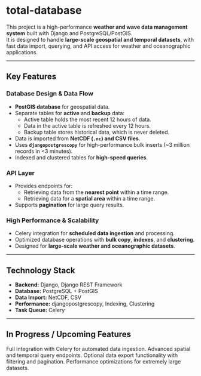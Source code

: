 # total-database

This project is a high-performance **weather and wave data management system** built with Django and PostgreSQL/PostGIS.  
It is designed to handle **large-scale geospatial and temporal datasets**, with fast data import, querying, and API access for weather and oceanographic applications.

---

## Key Features

### Database Design & Data Flow
- **PostGIS database** for geospatial data.
- Separate tables for **active** and **backup** data:
  - Active table holds the most recent 12 hours of data.
  - Data in the active table is refreshed every 12 hours.
  - Backup table stores historical data, which is never deleted.
- Data is imported from **NetCDF (`.nc`) and CSV files**.
- Uses **`djangopostgrescopy`** for high-performance bulk inserts (~3 million records in <3 minutes).
- Indexed and clustered tables for **high-speed queries**.

### API Layer
- Provides endpoints for:
  - Retrieving data from the **nearest point** within a time range.
  - Retrieving data for a **spatial area** within a time range.
- Supports **pagination** for large query results.

### High Performance & Scalability
- Celery integration for **scheduled data ingestion** and processing.
- Optimized database operations with **bulk copy**, **indexes**, and **clustering**.
- Designed for **large-scale weather and oceanographic datasets**.

---

## Technology Stack
- **Backend:** Django, Django REST Framework
- **Database:** PostgreSQL + PostGIS
- **Data Import:** NetCDF, CSV
- **Performance:** djangopostgrescopy, Indexing, Clustering
- **Task Queue:** Celery

---

## In Progress / Upcoming Features
Full integration with Celery for automated data ingestion.
Advanced spatial and temporal query endpoints.
Optional data export functionality with filtering and pagination.
Performance optimizations for extremely large datasets.